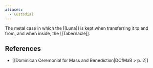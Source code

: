```yaml
---
aliases:
  - Custodial
---
```

The metal case in which the [[Luna]] is kept when transferring it to and from, and when inside, the [[Tabernacle]].

## References
- [[Dominican Ceremonial for Mass and Benediction|DCfMaB > p. 2]]